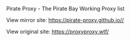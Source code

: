 Pirate Proxy - The Pirate Bay Working Proxy list

View mirror site: https://pirate-proxy.github.io//

View original site: https://proxyproxy.wtf/

